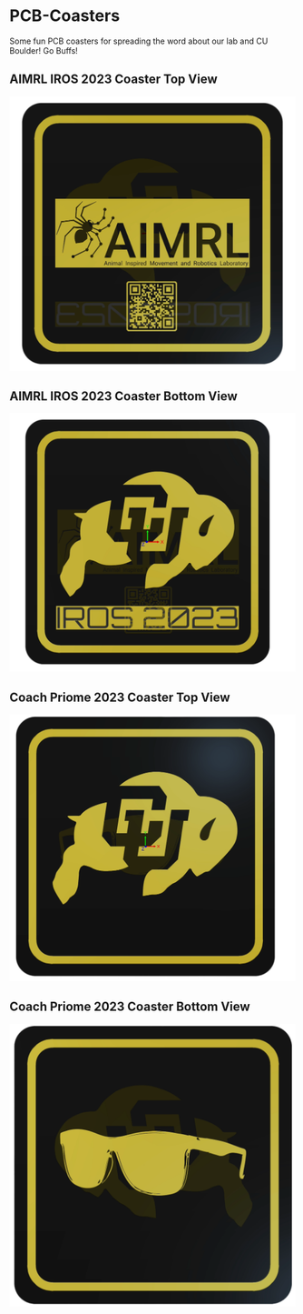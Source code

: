 # PCB-Coasters
Some fun PCB coasters for spreading the word about our lab and CU Boulder! Go Buffs!

## AIMRL IROS 2023 Coaster Top View
![AIMRL Coaster Top](/Photos/AIMRL-Coaster/AIMRL-Coaster-Bottom.png)

## AIMRL IROS 2023 Coaster Bottom View
![AIMRL Coaster Bottom](/Photos/AIMRL-Coaster/AIMRL-Coaster-Top.png)

## Coach Priome 2023 Coaster Top View
![Buff Prime Coaster Top](/Photos/Buff-Prime-Coaster/Buff-Prime-Coaster-Top.png)

## Coach Priome 2023 Coaster Bottom View
![Buff Prime Coaster Bottom](/Photos/Buff-Prime-Coaster/Buff-Prime-Coaster-Bottom.png)


